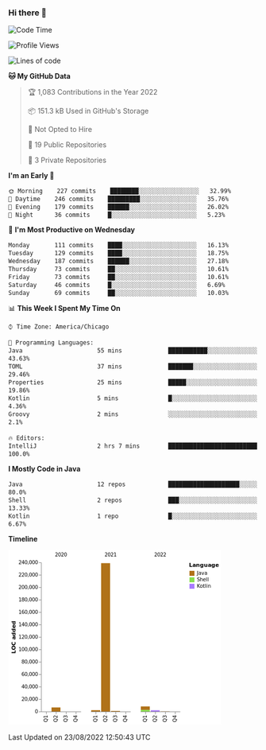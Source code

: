 ### Hi there 👋


<!--START_SECTION:waka-->
![Code Time](http://img.shields.io/badge/Code%20Time-2%2C465%20hrs%2053%20mins-blue)

![Profile Views](http://img.shields.io/badge/Profile%20Views-1-blue)

![Lines of code](https://img.shields.io/badge/From%20Hello%20World%20I%27ve%20Written-259%20Thousand%20lines%20of%20code-blue)

**🐱 My GitHub Data** 

> 🏆 1,083 Contributions in the Year 2022
 > 
> 📦 151.3 kB Used in GitHub's Storage 
 > 
> 🚫 Not Opted to Hire
 > 
> 📜 19 Public Repositories 
 > 
> 🔑 3 Private Repositories  
 > 
**I'm an Early 🐤** 

```text
🌞 Morning    227 commits    ████████░░░░░░░░░░░░░░░░░   32.99% 
🌆 Daytime    246 commits    █████████░░░░░░░░░░░░░░░░   35.76% 
🌃 Evening    179 commits    ██████░░░░░░░░░░░░░░░░░░░   26.02% 
🌙 Night      36 commits     █░░░░░░░░░░░░░░░░░░░░░░░░   5.23%

```
📅 **I'm Most Productive on Wednesday** 

```text
Monday       111 commits    ████░░░░░░░░░░░░░░░░░░░░░   16.13% 
Tuesday      129 commits    ████░░░░░░░░░░░░░░░░░░░░░   18.75% 
Wednesday    187 commits    ██████░░░░░░░░░░░░░░░░░░░   27.18% 
Thursday     73 commits     ██░░░░░░░░░░░░░░░░░░░░░░░   10.61% 
Friday       73 commits     ██░░░░░░░░░░░░░░░░░░░░░░░   10.61% 
Saturday     46 commits     █░░░░░░░░░░░░░░░░░░░░░░░░   6.69% 
Sunday       69 commits     ██░░░░░░░░░░░░░░░░░░░░░░░   10.03%

```


📊 **This Week I Spent My Time On** 

```text
⌚︎ Time Zone: America/Chicago

💬 Programming Languages: 
Java                     55 mins             ███████████░░░░░░░░░░░░░░   43.63% 
TOML                     37 mins             ███████░░░░░░░░░░░░░░░░░░   29.46% 
Properties               25 mins             █████░░░░░░░░░░░░░░░░░░░░   19.86% 
Kotlin                   5 mins              █░░░░░░░░░░░░░░░░░░░░░░░░   4.36% 
Groovy                   2 mins              ░░░░░░░░░░░░░░░░░░░░░░░░░   2.1%

🔥 Editors: 
IntelliJ                 2 hrs 7 mins        █████████████████████████   100.0%

```

**I Mostly Code in Java** 

```text
Java                     12 repos            ████████████████████░░░░░   80.0% 
Shell                    2 repos             ███░░░░░░░░░░░░░░░░░░░░░░   13.33% 
Kotlin                   1 repo              █░░░░░░░░░░░░░░░░░░░░░░░░   6.67%

```


**Timeline**

![Chart not found](https://raw.githubusercontent.com/powercasgamer/powercasgamer/master/charts/bar_graph.png) 


 Last Updated on 23/08/2022 12:50:43 UTC
<!--END_SECTION:waka-->
